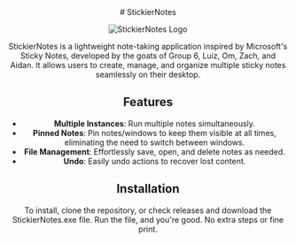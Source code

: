 <div align="center">
# StickierNotes

![StickierNotes Logo](pinned-svgrepo-com.ico) <!-- Replace with your logo path -->

StickierNotes is a lightweight note-taking application inspired by Microsoft's Sticky Notes, developed by the goats of Group 6, Luiz, Om, Zach, and Aidan.
It allows users to create, manage, and organize multiple sticky notes seamlessly on their desktop.

## Features

- **Multiple Instances**: Run multiple notes simultaneously.
- **Pinned Notes**: Pin notes/windows to keep them visible at all times, eliminating the need to switch between windows.
- **File Management**: Effortlessly save, open, and delete notes as needed.
- **Undo**: Easily undo actions to recover lost content.

## Installation
To install, clone the repository, or check releases and download the StickierNotes.exe file.
Run the file, and you're good. No extra steps or fine print.
</div>
